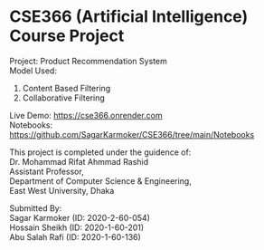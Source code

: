 # CSE366 (Artificial Intelligence) Course Project 
Project: Product Recommendation System <br />
Model Used:<br />
1. Content Based Filtering
2. Collaborative Filtering 

Live Demo: https://cse366.onrender.com <br />
Notebooks: https://github.com/SagarKarmoker/CSE366/tree/main/Notebooks

This project is completed under the guidence of: <br />
Dr. Mohammad Rifat Ahmmad Rashid<br />
Assistant Professor,<br />
Department of Computer Science & Engineering,<br />
East West University, Dhaka


Submitted By:<br />
Sagar Karmoker (ID: 2020-2-60-054)<br />
Hossain Sheikh (ID: 2020-1-60-201)<br />
Abu Salah Rafi (ID: 2020-1-60-136)

